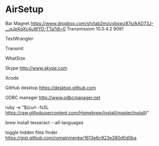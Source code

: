 # AirSetup

Bar Magnet https://www.dropbox.com/sh/tab2mzuybswz87s/AAD73J-__qJpXqXc4uWYD-TTa?dl=0
  Transmission
  10.0.4.2
  9091

TextWrangler

Transmit

WhatSize

Skype http://www.skype.com

Xcode

GitHub desktop https://desktop.github.com

ODBC manager http://www.odbcmanager.net

ruby -e "$(curl -fsSL https://raw.githubusercontent.com/Homebrew/install/master/install)"

brew install tesseract --all-languages

toggle hidden files finder https://gist.github.com/romainmenke/1613e6c923e280d0d0ba
